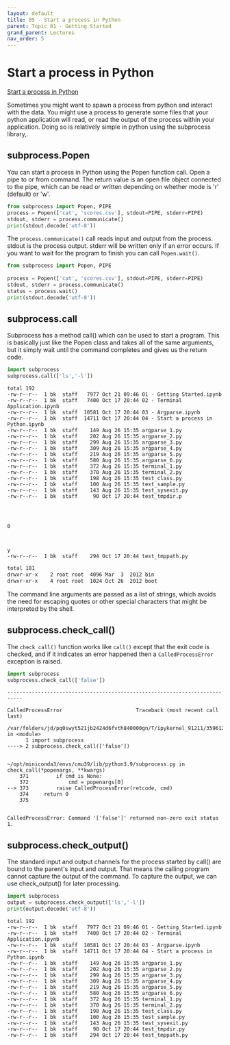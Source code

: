 ```yaml
---
layout: default
title: 05 - Start a process in Python
parent: Topic 01 - Getting Started
grand_parent: Lectures
nav_order: 5
---
```

# Start a process in Python
[Start a process in Python](https://www.bogotobogo.com/python/python_subprocess_module.php)

Sometimes you might want to spawn a process from python and interact with the data. You might use a process to generate some files that your python application will read, or read the output of the process within your application. Doing so is relatively simple in python using the subprocess library,.

## subprocess.Popen

You can start a process in Python using the Popen function call. Open a pipe to or from command. The return value is an open file object connected to the pipe, which can be read or written depending on whether mode is 'r' (default) or 'w'.


```python
from subprocess import Popen, PIPE
process = Popen(['cat', 'scores.csv'], stdout=PIPE, stderr=PIPE)
stdout, stderr = process.communicate()
print(stdout.decode('utf-8'))
```

    


The ```process.communicate()``` call reads input and output from the process.  stdout is the process output. stderr will be written only if an error occurs.  If you want to wait for the program to finish you can call ```Popen.wait()```.


```python
from subprocess import Popen, PIPE
 
process = Popen(['cat', 'scores.csv'], stdout=PIPE, stderr=PIPE)
stdout, stderr = process.communicate()
status = process.wait()
print(stdout.decode('utf-8'))
```

    


## subprocess.call

Subprocess has a method call() which can be used to start a program. This is basically just like the Popen class and takes all of the same arguments, but it simply wait until the command completes and gives us the return code.


```python
import subprocess
subprocess.call(['ls','-l'])
```

    total 192
    -rw-r--r--  1 bk  staff   7977 Oct 21 09:46 01 - Getting Started.ipynb
    -rw-r--r--  1 bk  staff   7400 Oct 17 20:44 02 - Terminal Application.ipynb
    -rw-r--r--  1 bk  staff  10581 Oct 17 20:44 03 - Argparse.ipynb
    -rw-r--r--  1 bk  staff  14711 Oct 17 20:44 04 - Start a process in Python.ipynb
    -rw-r--r--  1 bk  staff    149 Aug 26 15:35 argparse_1.py
    -rw-r--r--  1 bk  staff    202 Aug 26 15:35 argparse_2.py
    -rw-r--r--  1 bk  staff    299 Aug 26 15:35 argparse_3.py
    -rw-r--r--  1 bk  staff    309 Aug 26 15:35 argparse_4.py
    -rw-r--r--  1 bk  staff    219 Aug 26 15:35 argparse_5.py
    -rw-r--r--  1 bk  staff    580 Aug 26 15:35 argparse_6.py
    -rw-r--r--  1 bk  staff    372 Aug 26 15:35 terminal_1.py
    -rw-r--r--  1 bk  staff    370 Aug 26 15:35 terminal_2.py
    -rw-r--r--  1 bk  staff    198 Aug 26 15:35 test_class.py
    -rw-r--r--  1 bk  staff    100 Aug 26 15:35 test_sample.py
    -rw-r--r--  1 bk  staff    143 Aug 26 15:35 test_sysexit.py
    -rw-r--r--  1 bk  staff     90 Oct 17 20:44 test_tmpdir.p




    0



    y
    -rw-r--r--  1 bk  staff    294 Oct 17 20:44 test_tmppath.py


```bash
total 181
drwxr-xr-x    2 root root  4096 Mar  3  2012 bin
drwxr-xr-x    4 root root  1024 Oct 26  2012 boot
```

The command line arguments are passed as a list of strings, which avoids the need for escaping quotes or other special characters that might be interpreted by the shell.

## subprocess.check_call()

The ```check_call()``` function works like ```call()``` except that the exit code is checked, and if it indicates an error happened then a ```CalledProcessError``` exception is raised.


```python
import subprocess
subprocess.check_call(['false'])
```


    ---------------------------------------------------------------------------

    CalledProcessError                        Traceback (most recent call last)

    /var/folders/jd/pq0swyt521jb2424d6fvth840000gn/T/ipykernel_91211/359612823.py in <module>
          1 import subprocess
    ----> 2 subprocess.check_call(['false'])
    

    ~/opt/miniconda3/envs/cmu39/lib/python3.9/subprocess.py in check_call(*popenargs, **kwargs)
        371         if cmd is None:
        372             cmd = popenargs[0]
    --> 373         raise CalledProcessError(retcode, cmd)
        374     return 0
        375 


    CalledProcessError: Command '['false']' returned non-zero exit status 1.


## subprocess.check_output()

The standard input and output channels for the process started by call() are bound to the parent's input and output. That means the calling program cannot capture the output of the command. To capture the output, we can use check_output() for later processing.


```python
import subprocess
output = subprocess.check_output(['ls','-l'])
print(output.decode('utf-8'))
```

    total 192
    -rw-r--r--  1 bk  staff   7977 Oct 21 09:46 01 - Getting Started.ipynb
    -rw-r--r--  1 bk  staff   7400 Oct 17 20:44 02 - Terminal Application.ipynb
    -rw-r--r--  1 bk  staff  10581 Oct 17 20:44 03 - Argparse.ipynb
    -rw-r--r--  1 bk  staff  14711 Oct 17 20:44 04 - Start a process in Python.ipynb
    -rw-r--r--  1 bk  staff    149 Aug 26 15:35 argparse_1.py
    -rw-r--r--  1 bk  staff    202 Aug 26 15:35 argparse_2.py
    -rw-r--r--  1 bk  staff    299 Aug 26 15:35 argparse_3.py
    -rw-r--r--  1 bk  staff    309 Aug 26 15:35 argparse_4.py
    -rw-r--r--  1 bk  staff    219 Aug 26 15:35 argparse_5.py
    -rw-r--r--  1 bk  staff    580 Aug 26 15:35 argparse_6.py
    -rw-r--r--  1 bk  staff    372 Aug 26 15:35 terminal_1.py
    -rw-r--r--  1 bk  staff    370 Aug 26 15:35 terminal_2.py
    -rw-r--r--  1 bk  staff    198 Aug 26 15:35 test_class.py
    -rw-r--r--  1 bk  staff    100 Aug 26 15:35 test_sample.py
    -rw-r--r--  1 bk  staff    143 Aug 26 15:35 test_sysexit.py
    -rw-r--r--  1 bk  staff     90 Oct 17 20:44 test_tmpdir.py
    -rw-r--r--  1 bk  staff    294 Oct 17 20:44 test_tmppath.py
    



```python

```
